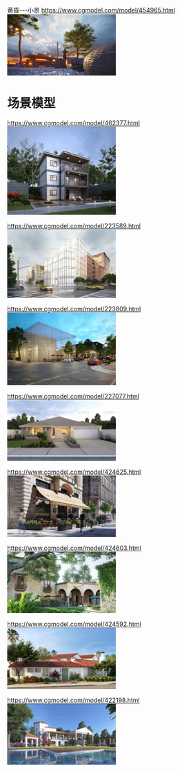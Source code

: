 黄昏---小景
<a>https://www.cgmodel.com/model/454965.html</a>
<img src="./images/spec.jpg" width="50%" />

# 场景模型
<a>https://www.cgmodel.com/model/462377.html</a>
<img src="./images/1.jpg" width="50%" />

<a>https://www.cgmodel.com/model/223589.html</a>
<img src="./images/2.jpg" width="50%" />

<a>https://www.cgmodel.com/model/223809.html</a>
<img src="./images/3.jpg" width="50%" />

<a>https://www.cgmodel.com/model/227077.html</a>
<img src="./images/4.jpg" width="50%" />

<a>https://www.cgmodel.com/model/424625.html</a>
<img src="./images/5.jpg" width="50%" />

<a>https://www.cgmodel.com/model/424603.html</a>
<img src="./images/6.jpg" width="50%" />

<a>https://www.cgmodel.com/model/424592.html</a>
<img src="./images/7.jpg" width="50%" />

<a>https://www.cgmodel.com/model/422198.html</a>
<img src="./images/8.jpg" width="50%" />

